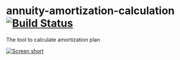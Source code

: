 annuity-amortization-calculation [![Build Status](https://secure.travis-ci.org/javadev/annuity-amortization-calculation.svg)](http://travis-ci.org/javadev/annuity-amortization-calculation)
================================

The tool to calculate amortization plan

[![Screen short](https://raw.github.com/javadev/annuity-amortization-calculation/master/amortization.png)](https://github.com/javadev/annuity-amortization-calculation)
